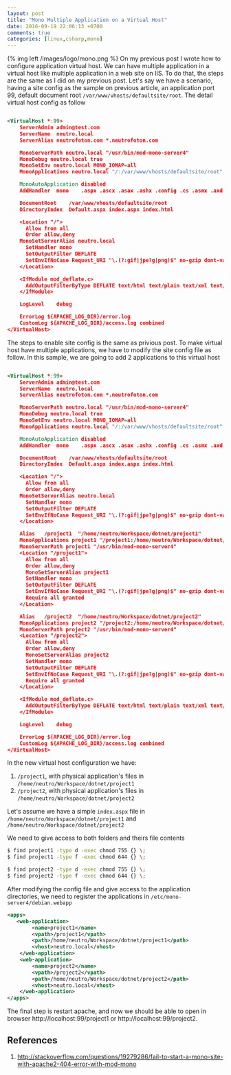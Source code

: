 ```yaml
---
layout: post
title: "Mono Multiple Application on a Virtual Host"
date: 2016-09-19 22:06:13 +0700
comments: true
categories: [linux,csharp,mono]
---
```

{% img left /images/logo/mono.png %}
On my previous post I wrote how to configure application virtual host. We can have multiple application in a virtual host like multiple application in a web site on IIS. To do that, the steps are the same as I did on my previous post. Let's say we have a scenario, having a site config as the sample on previous article, an application port 99, default document root <code>/var/www/vhosts/defaultsite/root</code>. The detail virtual host config as follow


``` xml

<VirtualHost *:99>
    ServerAdmin admin@test.com
    ServerName  neutro.local
    ServerAlias neutrofoton.com *.neutrofoton.com

    MonoServerPath neutro.local "/usr/bin/mod-mono-server4"
    MonoDebug neutro.local true
    MonoSetEnv neutro.local MONO_IOMAP=all
    MonoApplications neutro.local "/:/var/www/vhosts/defaultsite/root"

    MonoAutoApplication disabled
    AddHandler  mono    .aspx .ascx .asax .ashx .config .cs .asmx .axd

    DocumentRoot    /var/www/vhosts/defaultsite/root
    DirectoryIndex  Default.aspx index.aspx index.html

    <Location "/">
      Allow from all
      Order allow,deny
    MonoSetServerAlias neutro.local
      SetHandler mono
      SetOutputFilter DEFLATE
      SetEnvIfNoCase Request_URI "\.(?:gif|jpe?g|png)$" no-gzip dont-vary
    </Location>

    <IfModule mod_deflate.c>
      AddOutputFilterByType DEFLATE text/html text/plain text/xml text/javascript
    </IfModule>

    LogLevel    debug

    ErrorLog ${APACHE_LOG_DIR}/error.log
    CustomLog ${APACHE_LOG_DIR}/access.log combined
</VirtualHost>

```

The steps to enable site config is the same as privious post. To make virtual host have multiple applications, we have to modify the site config file as follow. In this sample, we are going to add 2 applications to this virtual host

``` xml

<VirtualHost *:99>
    ServerAdmin admin@test.com
    ServerName  neutro.local
    ServerAlias neutrofoton.com *.neutrofoton.com

    MonoServerPath neutro.local "/usr/bin/mod-mono-server4"
    MonoDebug neutro.local true
    MonoSetEnv neutro.local MONO_IOMAP=all
    MonoApplications neutro.local "/:/var/www/vhosts/defaultsite/root"

    MonoAutoApplication disabled
    AddHandler  mono    .aspx .ascx .asax .ashx .config .cs .asmx .axd

    DocumentRoot    /var/www/vhosts/defaultsite/root
    DirectoryIndex  Default.aspx index.aspx index.html

    <Location "/">
      Allow from all
      Order allow,deny
    MonoSetServerAlias neutro.local
      SetHandler mono
      SetOutputFilter DEFLATE
      SetEnvIfNoCase Request_URI "\.(?:gif|jpe?g|png)$" no-gzip dont-vary
    </Location>

    Alias   /project1  "/home/neutro/Workspace/dotnet/project1"
    MonoApplications project1 "/project1:/home/neutro/Workspace/dotnet/project1"
    MonoServerPath project1 "/usr/bin/mod-mono-server4"
    <Location "/project1">
      Allow from all
      Order allow,deny
      MonoSetServerAlias project1
      SetHandler mono
      SetOutputFilter DEFLATE
      SetEnvIfNoCase Request_URI "\.(?:gif|jpe?g|png)$" no-gzip dont-vary
      Require all granted
    </Location>

    Alias   /project2  "/home/neutro/Workspace/dotnet/project2"
    MonoApplications project2 "/project2:/home/neutro/Workspace/dotnet/project2"
    MonoServerPath project2 "/usr/bin/mod-mono-server4"
    <Location "/project2">
      Allow from all
      Order allow,deny
      MonoSetServerAlias project2
      SetHandler mono
      SetOutputFilter DEFLATE
      SetEnvIfNoCase Request_URI "\.(?:gif|jpe?g|png)$" no-gzip dont-vary
      Require all granted
    </Location>

    <IfModule mod_deflate.c>
      AddOutputFilterByType DEFLATE text/html text/plain text/xml text/javascript
    </IfModule>

    LogLevel    debug

    ErrorLog ${APACHE_LOG_DIR}/error.log
    CustomLog ${APACHE_LOG_DIR}/access.log combined
</VirtualHost>

```

In the new virtual host configuration we have:

1. <code>/project1</code>, with physical application's files in <code>/home/neutro/Workspace/dotnet/project1</code>
2. <code>/project2</code>, with physical application's files in <code>/home/neutro/Workspace/dotnet/project2</code>

Let's assume we have a simple <code>index.aspx</code> file in <code>/home/neutro/Workspace/dotnet/project1</code> and <code>/home/neutro/Workspace/dotnet/project2</code>

We need to give access to both folders and theirs file contents

``` bash
$ find project1 -type d -exec chmod 755 {} \;
$ find project1 -type f -exec chmod 644 {} \;

$ find project2 -type d -exec chmod 755 {} \;
$ find project2 -type f -exec chmod 644 {} \;

```

After modifying the config file and give access to the application directories, we need to register the applications in <code>/etc/mono-server4/debian.webapp</code>

``` xml
<apps>
   <web-application>
        <name>project1</name>
        <vpath>/project1</vpath>
        <path>/home/neutro/Workspace/dotnet/project1</path>
        <vhost>neutro.local</vhost>
    </web-application>
    <web-application>
        <name>project2</name>
        <vpath>/project2</vpath>
        <path>/home/neutro/Workspace/dotnet/project2</path>
        <vhost>neutro.local</vhost>
    </web-application>
</apps>
```

The final step is restart apache, and now we should be able to open in browser http://localhost:99/project1 or http://localhost:99/project2.

## References
1. http://stackoverflow.com/questions/19279286/fail-to-start-a-mono-site-with-apache2-404-error-with-mod-mono
